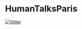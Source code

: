# HumanTalksParis

[![Gitter](https://badges.gitter.im/Join%20Chat.svg)](https://gitter.im/sbouaked/HumanTalksParis?utm_source=badge&utm_medium=badge&utm_campaign=pr-badge&utm_content=badge)